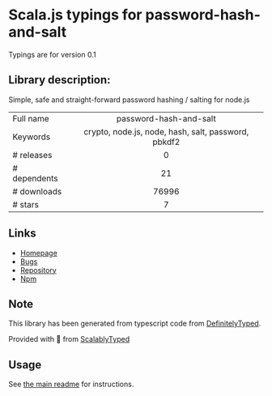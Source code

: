 
# Scala.js typings for password-hash-and-salt

Typings are for version 0.1

## Library description:
Simple, safe and straight-forward password hashing / salting for node.js

|                    |                 |
| ------------------ | :-------------: |
| Full name          | password-hash-and-salt |
| Keywords           | crypto, node.js, node, hash, salt, password, pbkdf2 |
| # releases         | 0 |
| # dependents       | 21 |
| # downloads        | 76996 |
| # stars            | 7 |

## Links
- [Homepage](https://github.com/florianheinemann/password-hash-and-salt)
- [Bugs](https://github.com/florianheinemann/password-hash-and-salt/issues)
- [Repository](https://github.com/florianheinemann/password-hash-and-salt)
- [Npm](https://www.npmjs.com/package/password-hash-and-salt)
    


## Note
This library has been generated from typescript code from [DefinitelyTyped](https://definitelytyped.org).

Provided with :purple_heart: from [ScalablyTyped](https://github.com/oyvindberg/ScalablyTyped)

## Usage
See [the main readme](../../readme.md) for instructions.


